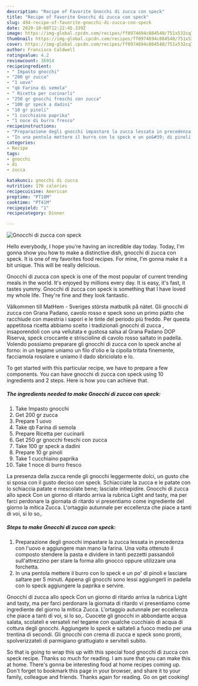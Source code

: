 ```yaml
---
description: "Recipe of Favorite Gnocchi di zucca con speck"
title: "Recipe of Favorite Gnocchi di zucca con speck"
slug: 494-recipe-of-favorite-gnocchi-di-zucca-con-speck
date: 2020-10-08T12:22:45.339Z
image: https://img-global.cpcdn.com/recipes/ff0974694c884540/751x532cq70/gnocchi-di-zucca-con-speck-recipe-main-photo.jpg
thumbnail: https://img-global.cpcdn.com/recipes/ff0974694c884540/751x532cq70/gnocchi-di-zucca-con-speck-recipe-main-photo.jpg
cover: https://img-global.cpcdn.com/recipes/ff0974694c884540/751x532cq70/gnocchi-di-zucca-con-speck-recipe-main-photo.jpg
author: Francisco Caldwell
ratingvalue: 4.2
reviewcount: 36914
recipeingredient:
- " Impasto gnocchi"
- "200 gr zucca"
- "1 uovo"
- "qb Farina di semola"
- " Ricetta per cucinarli"
- "250 gr gnocchi freschi con zucca"
- "100 gr speck a dadini"
- "10 gr pinoli"
- "1 cucchiaino paprika"
- "1 noce di burro fresco"
recipeinstructions:
- "Preparazione degli gnocchi impastare la zucca lessata in precedenza con l&#39;uovo e aggiungere man mano la farina. Una volta ottenuto il composto stendere la pasta e dividere in tanti pezzetti passandoli sull&#39;attrezzino per stare la forma allo gnocco oppure utilizzare una forchetta."
- "In una pentola mettere il burro con lo speck e un po&#39; di pinoli e lasciare saltare per 5 minuti. Appena gli gnocchi sono lessi aggiungerli in padella con lo speck aggiungere la paprika e servire."
categories:
- Recipe
tags:
- gnocchi
- di
- zucca

katakunci: gnocchi di zucca 
nutrition: 176 calories
recipecuisine: American
preptime: "PT18M"
cooktime: "PT41M"
recipeyield: "1"
recipecategory: Dinner

---
```



![Gnocchi di zucca con speck](https://img-global.cpcdn.com/recipes/ff0974694c884540/751x532cq70/gnocchi-di-zucca-con-speck-recipe-main-photo.jpg)

Hello everybody, I hope you're having an incredible day today. Today, I'm gonna show you how to make a distinctive dish, gnocchi di zucca con speck. It is one of my favorites food recipes. For mine, I'm gonna make it a bit unique. This will be really delicious.

Gnocchi di zucca con speck is one of the most popular of current trending meals in the world. It's enjoyed by millions every day. It is easy, it's fast, it tastes yummy. Gnocchi di zucca con speck is something that I have loved my whole life. They're fine and they look fantastic.

Välkommen till MatHem - Sveriges största matbutik på nätet. Gli gnocchi di zucca con Grana Padano, cavolo rosso e speck sono un primo piatto che racchiude con maestria i sapori e le tinte del periodo più freddo. Per questa appetitosa ricetta abbiamo scelto i tradizionali gnocchi di zucca , insaporendoli con una vellutata e gustosa salsa al Grana Padano DOP Riserva, speck croccante e striscioline di cavolo rosso saltato in padella. Volendo possiamo preparare gli gnocchi di zucca con lo speck anche al forno: in un tegame uniamo un filo d&#39;olio e la cipolla tritata finemente, facciamola rosolare e uniamo il dado sbriciolato e lo.


To get started with this particular recipe, we have to prepare a few components. You can have gnocchi di zucca con speck using 10 ingredients and 2 steps. Here is how you can achieve that.

<!--inarticleads1-->

##### The ingredients needed to make Gnocchi di zucca con speck:

1. Take  Impasto gnocchi
1. Get 200 gr zucca
1. Prepare 1 uovo
1. Take qb Farina di semola
1. Prepare  Ricetta per cucinarli
1. Get 250 gr gnocchi freschi con zucca
1. Take 100 gr speck a dadini
1. Prepare 10 gr pinoli
1. Take 1 cucchiaino paprika
1. Take 1 noce di burro fresco


La presenza della zucca rende gli gnocchi leggermente dolci, un gusto che si sposa con il gusto deciso con speck. Schiacciate la zucca e le patate con lo schiaccia patate e mescolate bene; lasciate intiepidire. Gnocchi di zucca allo speck Con un giorno di ritardo arriva la rubrica Light and tasty, ma per farci perdonare la giornata di ritardo vi presentiamo come ingrediente del giorno la mitica Zucca. L&#39;ortaggio autunnale per eccellenza che piace a tanti di voi, si lo so,. 

<!--inarticleads2-->

##### Steps to make Gnocchi di zucca con speck:

1. Preparazione degli gnocchi impastare la zucca lessata in precedenza con l&#39;uovo e aggiungere man mano la farina. Una volta ottenuto il composto stendere la pasta e dividere in tanti pezzetti passandoli sull&#39;attrezzino per stare la forma allo gnocco oppure utilizzare una forchetta.
1. In una pentola mettere il burro con lo speck e un po&#39; di pinoli e lasciare saltare per 5 minuti. Appena gli gnocchi sono lessi aggiungerli in padella con lo speck aggiungere la paprika e servire.


Gnocchi di zucca allo speck Con un giorno di ritardo arriva la rubrica Light and tasty, ma per farci perdonare la giornata di ritardo vi presentiamo come ingrediente del giorno la mitica Zucca. L&#39;ortaggio autunnale per eccellenza che piace a tanti di voi, si lo so,. Cuocete gli gnocchi in abbondante acqua salata, scolateli e versateli nel tegame con qualche cucchiaio di acqua di cottura degli gnocchi. Aggiungete lo speck e saltateli a fuoco medio per una trentina di secondi. Gli gnocchi con crema di zucca e speck sono pronti, spolverizzateli di parmigiano grattugiato e serviteli subito. 

So that is going to wrap this up with this special food gnocchi di zucca con speck recipe. Thanks so much for reading. I am sure that you can make this at home. There's gonna be interesting food at home recipes coming up. Don't forget to bookmark this page in your browser, and share it to your family, colleague and friends. Thanks again for reading. Go on get cooking!
